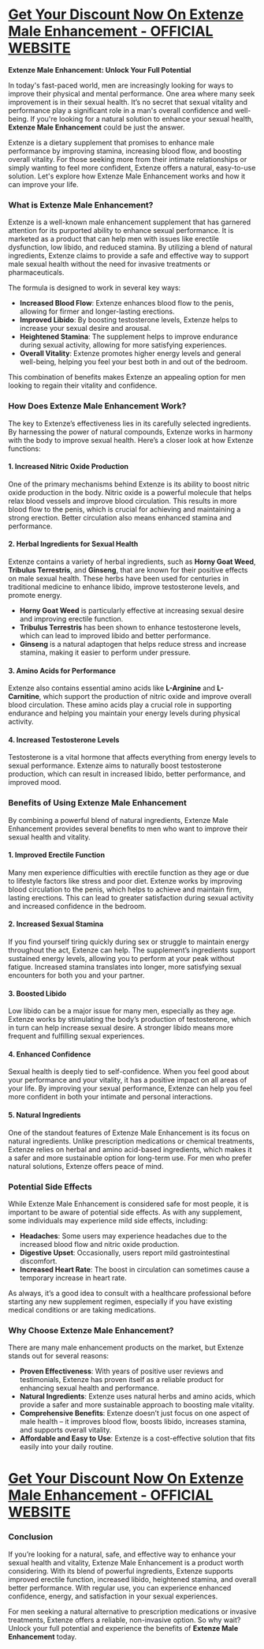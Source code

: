 <h1><a href="https://getdeals24x7.com/order-Extenze"><strong>Get Your Discount Now On&nbsp;<span data-sheets-root="1">Extenze Male Enhancement</span> - OFFICIAL WEBSITE</strong></a></h1>
<p><strong>Extenze Male Enhancement: Unlock Your Full Potential</strong></p>
<p>In today's fast-paced world, men are increasingly looking for ways to improve their physical and mental performance. One area where many seek improvement is in their sexual health. It&rsquo;s no secret that sexual vitality and performance play a significant role in a man's overall confidence and well-being. If you're looking for a natural solution to enhance your sexual health, <strong>Extenze Male Enhancement</strong> could be just the answer.</p>
<p>Extenze is a dietary supplement that promises to enhance male performance by improving stamina, increasing blood flow, and boosting overall vitality. For those seeking more from their intimate relationships or simply wanting to feel more confident, Extenze offers a natural, easy-to-use solution. Let's explore how Extenze Male Enhancement works and how it can improve your life.</p>
<h3>What is Extenze Male Enhancement?</h3>
<p>Extenze is a well-known male enhancement supplement that has garnered attention for its purported ability to enhance sexual performance. It is marketed as a product that can help men with issues like erectile dysfunction, low libido, and reduced stamina. By utilizing a blend of natural ingredients, Extenze claims to provide a safe and effective way to support male sexual health without the need for invasive treatments or pharmaceuticals.</p>
<p>The formula is designed to work in several key ways:</p>
<ul>
<li><strong>Increased Blood Flow</strong>: Extenze enhances blood flow to the penis, allowing for firmer and longer-lasting erections.</li>
<li><strong>Improved Libido</strong>: By boosting testosterone levels, Extenze helps to increase your sexual desire and arousal.</li>
<li><strong>Heightened Stamina</strong>: The supplement helps to improve endurance during sexual activity, allowing for more satisfying experiences.</li>
<li><strong>Overall Vitality</strong>: Extenze promotes higher energy levels and general well-being, helping you feel your best both in and out of the bedroom.</li>
</ul>
<p>This combination of benefits makes Extenze an appealing option for men looking to regain their vitality and confidence.</p>
<h3>How Does Extenze Male Enhancement Work?</h3>
<p>The key to Extenze&rsquo;s effectiveness lies in its carefully selected ingredients. By harnessing the power of natural compounds, Extenze works in harmony with the body to improve sexual health. Here&rsquo;s a closer look at how Extenze functions:</p>
<h4>1. <strong>Increased Nitric Oxide Production</strong></h4>
<p>One of the primary mechanisms behind Extenze is its ability to boost nitric oxide production in the body. Nitric oxide is a powerful molecule that helps relax blood vessels and improve blood circulation. This results in more blood flow to the penis, which is crucial for achieving and maintaining a strong erection. Better circulation also means enhanced stamina and performance.</p>
<h4>2. <strong>Herbal Ingredients for Sexual Health</strong></h4>
<p>Extenze contains a variety of herbal ingredients, such as <strong>Horny Goat Weed</strong>, <strong>Tribulus Terrestris</strong>, and <strong>Ginseng</strong>, that are known for their positive effects on male sexual health. These herbs have been used for centuries in traditional medicine to enhance libido, improve testosterone levels, and promote energy.</p>
<ul>
<li><strong>Horny Goat Weed</strong> is particularly effective at increasing sexual desire and improving erectile function.</li>
<li><strong>Tribulus Terrestris</strong> has been shown to enhance testosterone levels, which can lead to improved libido and better performance.</li>
<li><strong>Ginseng</strong> is a natural adaptogen that helps reduce stress and increase stamina, making it easier to perform under pressure.</li>
</ul>
<h4>3. <strong>Amino Acids for Performance</strong></h4>
<p>Extenze also contains essential amino acids like <strong>L-Arginine</strong> and <strong>L-Carnitine</strong>, which support the production of nitric oxide and improve overall blood circulation. These amino acids play a crucial role in supporting endurance and helping you maintain your energy levels during physical activity.</p>
<h4>4. <strong>Increased Testosterone Levels</strong></h4>
<p>Testosterone is a vital hormone that affects everything from energy levels to sexual performance. Extenze aims to naturally boost testosterone production, which can result in increased libido, better performance, and improved mood.</p>
<h3>Benefits of Using Extenze Male Enhancement</h3>
<p>By combining a powerful blend of natural ingredients, Extenze Male Enhancement provides several benefits to men who want to improve their sexual health and vitality.</p>
<h4>1. <strong>Improved Erectile Function</strong></h4>
<p>Many men experience difficulties with erectile function as they age or due to lifestyle factors like stress and poor diet. Extenze works by improving blood circulation to the penis, which helps to achieve and maintain firm, lasting erections. This can lead to greater satisfaction during sexual activity and increased confidence in the bedroom.</p>
<h4>2. <strong>Increased Sexual Stamina</strong></h4>
<p>If you find yourself tiring quickly during sex or struggle to maintain energy throughout the act, Extenze can help. The supplement&rsquo;s ingredients support sustained energy levels, allowing you to perform at your peak without fatigue. Increased stamina translates into longer, more satisfying sexual encounters for both you and your partner.</p>
<h4>3. <strong>Boosted Libido</strong></h4>
<p>Low libido can be a major issue for many men, especially as they age. Extenze works by stimulating the body&rsquo;s production of testosterone, which in turn can help increase sexual desire. A stronger libido means more frequent and fulfilling sexual experiences.</p>
<h4>4. <strong>Enhanced Confidence</strong></h4>
<p>Sexual health is deeply tied to self-confidence. When you feel good about your performance and your vitality, it has a positive impact on all areas of your life. By improving your sexual performance, Extenze can help you feel more confident in both your intimate and personal interactions.</p>
<h4>5. <strong>Natural Ingredients</strong></h4>
<p>One of the standout features of Extenze Male Enhancement is its focus on natural ingredients. Unlike prescription medications or chemical treatments, Extenze relies on herbal and amino acid-based ingredients, which makes it a safer and more sustainable option for long-term use. For men who prefer natural solutions, Extenze offers peace of mind.</p>
<h3>Potential Side Effects</h3>
<p>While Extenze Male Enhancement is considered safe for most people, it is important to be aware of potential side effects. As with any supplement, some individuals may experience mild side effects, including:</p>
<ul>
<li><strong>Headaches</strong>: Some users may experience headaches due to the increased blood flow and nitric oxide production.</li>
<li><strong>Digestive Upset</strong>: Occasionally, users report mild gastrointestinal discomfort.</li>
<li><strong>Increased Heart Rate</strong>: The boost in circulation can sometimes cause a temporary increase in heart rate.</li>
</ul>
<p>As always, it&rsquo;s a good idea to consult with a healthcare professional before starting any new supplement regimen, especially if you have existing medical conditions or are taking medications.</p>
<h3>Why Choose Extenze Male Enhancement?</h3>
<p>There are many male enhancement products on the market, but Extenze stands out for several reasons:</p>
<ul>
<li><strong>Proven Effectiveness</strong>: With years of positive user reviews and testimonials, Extenze has proven itself as a reliable product for enhancing sexual health and performance.</li>
<li><strong>Natural Ingredients</strong>: Extenze uses natural herbs and amino acids, which provide a safer and more sustainable approach to boosting male vitality.</li>
<li><strong>Comprehensive Benefits</strong>: Extenze doesn&rsquo;t just focus on one aspect of male health &ndash; it improves blood flow, boosts libido, increases stamina, and supports overall vitality.</li>
<li><strong>Affordable and Easy to Use</strong>: Extenze is a cost-effective solution that fits easily into your daily routine.</li>
</ul>
<h1><a href="https://getdeals24x7.com/order-Extenze"><strong>Get Your Discount Now On&nbsp;<span data-sheets-root="1">Extenze Male Enhancement</span>&nbsp;- OFFICIAL WEBSITE<br /></strong></a></h1>
<h3>Conclusion</h3>
<p>If you&rsquo;re looking for a natural, safe, and effective way to enhance your sexual health and vitality, Extenze Male Enhancement is a product worth considering. With its blend of powerful ingredients, Extenze supports improved erectile function, increased libido, heightened stamina, and overall better performance. With regular use, you can experience enhanced confidence, energy, and satisfaction in your sexual experiences.</p>
<p>For men seeking a natural alternative to prescription medications or invasive treatments, Extenze offers a reliable, non-invasive option. So why wait? Unlock your full potential and experience the benefits of <strong>Extenze Male Enhancement</strong> today.</p>
